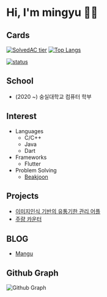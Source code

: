 # Hi, I'm mingyu 👋🏻

## Cards
[![SolvedAC tier](http://mazassumnida.wtf/api/v2/generate_badge?boj=msphere)](https://solved.ac/msphere)
[![Top Langs](https://github-readme-stats.vercel.app/api/top-langs/?username=manguuu&layout=compact&hide=Visual%20Basic)](https://github.com/anuraghazra/github-readme-stats)


[![status](https://github-readme-streak-stats.herokuapp.com/?user=manguuu&)](#)

## School
 - (2020 ~) 숭실대학교 컴퓨터 학부

## Interest
 - Languages
   - C/C++
   - Java
   - Dart
 - Frameworks
    - Flutter
 - Problem Solving
   - [Beakjoon](https://www.acmicpc.net/user/msphere)

## Projects
 - [이미지인식 기반의 유통기한 관리 어플](https://github.com/manguuu/Refrigirator-App)
 - [주량 카운터](https://github.com/manguuu/howdrink)

## BLOG
 - [Mangu](https://mangu.tistory.com/)
 
## Github Graph
![Github Graph](https://activity-graph.herokuapp.com/graph?username=manguuu&area=false&theme=xcode&hide_border=true)
